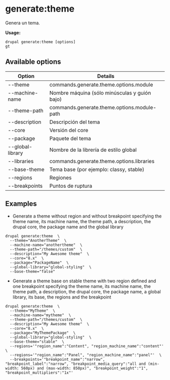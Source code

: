 # generate:theme
Genera un tema.

**Usage:**
```
drupal generate:theme [options]
gt
```

## Available options
Option | Details
-------|-------------
--theme | commands.generate.theme.options.module
--machine-name | Nombre máquina (sólo minúsculas y guión bajo)
--theme-path | commands.generate.theme.options.module-path
--description | Descripción del tema
--core | Versión del core
--package | Paquete del tema
--global-library | Nombre de la librería de estilo global
--libraries | commands.generate.theme.options.libraries
--base-theme | Tema base (por ejemplo: classy, stable)
--regions | Regiones
--breakpoints | Puntos de ruptura

## Examples
* Generate a theme without region and without breakpoint specifying the theme name, its machine name, the theme path, a description, the drupal core, the package name and the global library
```
drupal generate:theme  \
  --theme="AnotherTheme"  \
  --machine-name="anothertheme"  \
  --theme-path="/themes/custom"  \
  --description="My Awesome theme"  \
  --core="8.x"  \
  --package="PackageName"  \
  --global-library="global-styling"  \
  --base-theme="false"
```
* Generate a theme base on stable theme with two region defined and one breakpoint specifying the theme name, its machine name, the theme path, a description, the drupal core, the package name, a global library, its base, the regions and the breakpoint
```
drupal generate:theme  \
  --theme="MyTheme"  \
  --machine-name="mytheme"  \
  --theme-path="/themes/custom"  \
  --description="My Awesome theme"  \
  --core="8.x"  \
  --package="MyThemePackage"  \
  --global-library="global-styling"  \
  --base-theme="stable"  \
  --regions='"region_name":"Content", "region_machine_name":"content"'  \
  --regions='"region_name":"Panel", "region_machine_name":"panel"'  \
  --breakpoints='"breakpoint_name":"narrow", "breakpoint_label":"narrow", "breakpoint_media_query":"all and (min-width: 560px) and (max-width: 850px)", "breakpoint_weight":"1", "breakpoint_multipliers":"1x"'
```
